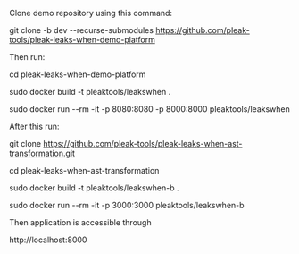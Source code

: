 Clone demo repository using this command:

git clone -b dev --recurse-submodules https://github.com/pleak-tools/pleak-leaks-when-demo-platform

Then run:


cd pleak-leaks-when-demo-platform

sudo docker build -t pleaktools/leakswhen .

sudo docker run --rm -it -p 8080:8080 -p 8000:8000  pleaktools/leakswhen



After this run:

git clone https://github.com/pleak-tools/pleak-leaks-when-ast-transformation.git

cd pleak-leaks-when-ast-transformation

sudo docker build -t pleaktools/leakswhen-b .

sudo docker run --rm -it -p 3000:3000 pleaktools/leakswhen-b



Then application is accessible through

http://localhost:8000
